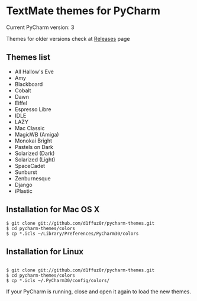 TextMate themes for PyCharm
===========================

Current PyCharm version: 3

Themes for older versions check at [Releases](https://github.com/d1ffuz0r/pycharm-themes/releases) page

Themes list
-----------

* All Hallow's Eve
* Amy
* Blackboard
* Cobalt
* Dawn
* Eiffel
* Espresso Libre
* IDLE
* LAZY
* Mac Classic
* MagicWB (Amiga)
* Monokai Bright
* Pastels on Dark
* Solarized (Dark)
* Solarized (Light)
* SpaceCadet
* Sunburst
* Zenburnesque
* Django
* iPlastic

Installation for Mac OS X
-------------------------

```
$ git clone git://github.com/d1ffuz0r/pycharm-themes.git
$ cd pycharm-themes/colors
$ cp *.icls ~/Library/Preferences/PyCharm30/colors
```

Installation for Linux
----------------------

```

$ git clone git://github.com/d1ffuz0r/pycharm-themes.git
$ cd pycharm-themes/colors
$ cp *.icls ~/.PyCharm30/config/colors/
```

If your PyCharm is running, close and open it again to load the new themes.

